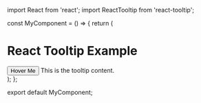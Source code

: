 import React from 'react';
import ReactTooltip from 'react-tooltip';

const MyComponent = () => {
  return (
    <div>
      <h1>React Tooltip Example</h1>
      <button data-tip="Click me!" data-for="my-tooltip">Hover Me</button>
      <ReactTooltip id="my-tooltip" place="bottom" effect="solid">
        This is the tooltip content.
      </ReactTooltip>
    </div>
  );
};

export default MyComponent;
